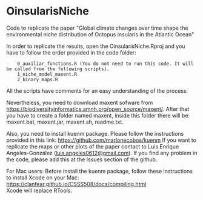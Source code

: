 # OinsularisNiche
Code to replicate the paper "Global climate changes over time shape the environmental niche distribution of Octopus insularis in the Atlantic Ocean"


In order to replicate the results, open the OinsularisNiche.Rproj and you have to follow the order provided in the code folder:

        0_auxiliar_functions.R (You do not need to run this code. It will be called from the following scripts).
        1_niche_model_maxent.R
        2_binary_maps.R

All the scripts have comments for an easy understanding of the process.

Nevertheless, you need to download maxent sofware from https://biodiversityinformatics.amnh.org/open_source/maxent/. After that you have to create a folder named maxent, inside this folder there will be: maxent.bat, maxent.jar, maxent.sh, readme.txt.

Also, you need to install kuenm package. Please follow the instructions provided in this link: https://github.com/marlonecobos/kuenm
If you want to replicate the maps or other plots of the paper contact to Luis Enrique Angeles-González (luis.angeles0612@gmail.com).
If you find any problem in the code, please add this at the Issues section of the github.


For Mac users:
Before install the kuenm package, follow these instructions to install Xcode on your Mac: https://clanfear.github.io/CSSS508/docs/compiling.html  
Xcode will replace RTools.
